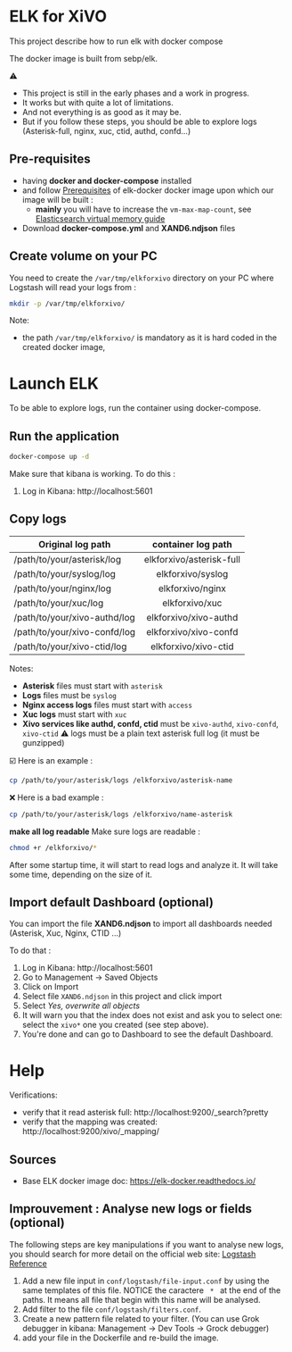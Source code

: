 # ELK for XiVO

This project describe how to run elk with docker compose

The docker image is built from sebp/elk.

:warning:

- This project is still in the early phases and a work in progress.
- It works but with quite a lot of limitations. 
- And not everything is as good as it may be.
- But if you follow these steps, you should be able to explore logs (Asterisk-full, nginx, xuc, ctid, authd, confd...)


## Pre-requisites

- having **docker and docker-compose** installed
- and follow [Prerequisites](https://elk-docker.readthedocs.io/#prerequisites) of elk-docker docker image upon which our image will be built :
  - **mainly** you will have to increase the `vm-max-map-count`, see [Elasticsearch virtual memory guide](https://www.elastic.co/guide/en/elasticsearch/reference/5.0/vm-max-map-count.html#vm-max-map-count)
- Download **docker-compose.yml** and **XAND6.ndjson** files

## Create volume on your PC 

You need to create the `/var/tmp/elkforxivo` directory on your PC where Logstash will read your logs from :
```bash
mkdir -p /var/tmp/elkforxivo/
```

Note:
- the path `/var/tmp/elkforxivo/` is mandatory as it is hard coded in the created docker image,

# Launch ELK

To be able to explore logs, run the container using docker-compose.

## Run the application

```bash
docker-compose up -d
```

Make sure that kibana is working.
To do this :
1. Log in Kibana: http://localhost:5601

## Copy logs

|Original log path| container log path |
| ------------- |:-------------:| 
| /path/to/your/asterisk/log    | elkforxivo/asterisk-full | 
| /path/to/your/syslog/log   | elkforxivo/syslog      | 
| /path/to/your/nginx/log | elkforxivo/nginx     | 
| /path/to/your/xuc/log | elkforxivo/xuc     | 
| /path/to/your/xivo-authd/log | elkforxivo/xivo-authd      | 
| /path/to/your/xivo-confd/log | elkforxivo/xivo-confd     | 
| /path/to/your/xivo-ctid/log | elkforxivo/xivo-ctid | 


Notes:
- **Asterisk** files must start with `asterisk`
- **Logs** files must be `syslog`
- **Nginx access logs** files must start with `access`
- **Xuc logs** must start with `xuc`
- **Xivo services like authd, confd, ctid** must be `xivo-authd`, `xivo-confd`, `xivo-ctid`
:warning: logs must be a plain text asterisk full log (it must be gunzipped)

:ballot_box_with_check: Here is an example :
```bash
cp /path/to/your/asterisk/logs /elkforxivo/asterisk-name
```

:x: Here is a bad example :
```bash
cp /path/to/your/asterisk/logs /elkforxivo/name-asterisk
```

**make all log readable**
Make sure logs are readable :
```bash
chmod +r /elkforxivo/*
```
After some startup time, it will start to read logs
and analyze it.
It will take some time, depending on the size of it.

## Import default Dashboard (optional)

You can import the file **XAND6.ndjson** to import all dashboards needed (Asterisk, Xuc, Nginx, CTID ...)

To do that :
1. Log in Kibana: http://localhost:5601
1. Go to Management -> Saved Objects
1. Click on Import
1. Select file `XAND6.ndjson` in this project and click import
1. Select *Yes, overwrite all objects*
1. It will warn you that the index does not exist and ask you to select one: select the `xivo*` one you created (see step above).
1. You're done and can go to Dashboard to see the default Dashboard.


# Help

Verifications:
- verify that it read asterisk full: http://localhost:9200/_search?pretty
- verify that the mapping was created: http://localhost:9200/xivo/_mapping/

## Sources

- Base ELK docker image doc: https://elk-docker.readthedocs.io/

## Improuvement : Analyse new logs or fields (optional)

The following steps are key manipulations if you want to analyse new logs, you should search for more detail on the official web site: [Logstash Reference](https://www.elastic.co/guide/en/logstash/current/index.html)

1. Add a new file input in `conf/logstash/file-input.conf` by using the same templates of this file. NOTICE the caractere `  *  ` at the end of the paths. It means all file that begin with this name will be analysed.
1. Add filter to the file `conf/logstash/filters.conf`.
1. Create a new pattern file related to your filter. (You can use Grok debugger in kibana: Management -> Dev Tools -> Grock debugger)
1. add your file in the Dockerfile and re-build the image.


